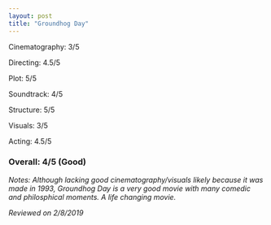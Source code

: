 ```yaml
---
layout: post
title: "Groundhog Day"
---
```


Cinematography: 3/5

Directing: 4.5/5

Plot: 5/5

Soundtrack: 4/5

Structure: 5/5

Visuals: 3/5

Acting: 4.5/5

### Overall: 4/5 (Good)

*Notes: Although lacking good cinematography/visuals likely because it was made in 1993, Groundhog Day is a very good movie with
many comedic and philosphical moments. A life changing movie.*

*Reviewed on 2/8/2019*
